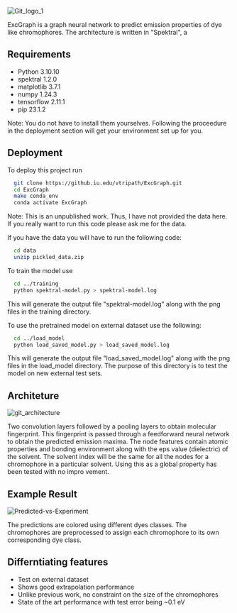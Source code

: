 ![Git_logo_1](https://media.github.iu.edu/user/24867/files/e9401be6-c886-4d7d-b864-f126c168f9f8)

ExcGraph is a graph neural network to predict emission properties of dye like chromophores.
The architecture is written in "Spektral", a 
## Requirements

- Python 3.10.10
- spektral 1.2.0
- matplotlib 3.7.1
- numpy 1.24.3
- tensorflow 2.11.1
- pip 23.1.2

Note: You do not have to install them yourselves. Following the proceedure in the deployment section will get your environment set up for you.

## Deployment

To deploy this project run

```bash
  git clone https://github.iu.edu/vtripath/ExcGraph.git
  cd ExcGraph
  make conda_env
  conda activate ExcGraph
```
Note: This is an unpublished work. Thus, I have not provided the data here. If you really want to run this code please ask me for the data.

If you have the data you will have to run the following code:

```bash
  cd data
  unzip pickled_data.zip
```

To train the model use
```bash
  cd ../training
  python spektral-model.py > spektral-model.log
```
This will generate the output file "spektral-model.log" along with the png files in the training directory.

To use the pretrained model on external dataset use the following:
```bash
  cd ../load_model
  python load_saved_model.py > load_saved_model.log
```
This will generate the output file "load_saved_model.log" along with the png files in the load_model directory. The purpose of this directory is to test the model on new external test sets.
## Architeture
![git_architecture](https://media.github.iu.edu/user/24867/files/5acdadcc-45a0-4b6c-9aa4-53fb47289279)

Two convolution layers followed by a pooling layers to obtain molecular fingerprint. This fingerprint is passed through a feedforward neural network to obtain the predicted emission maxima. The node features contain atomic properties and bonding environment along with the eps value (dielectric) of the solvent. The solvent index will be the same for all the nodes for a chromophore in a particular solvent. Using this as a global property has been tested with no impro
vement.
## Example Result
![Predicted-vs-Experiment](https://media.github.iu.edu/user/24867/files/d49b4130-a5a7-44b6-a6ef-99aa26ca131a)

The predictions are colored using different dyes classes. The chromophores are preprocessed to assign each chromophore to its own corresponding dye class.
## Differntiating features

- Test on external dataset
- Shows good extrapolation performance
- Unlike previous work, no constraint on the size of the chromophores
- State of the art performance with test error being ~0.1 eV
